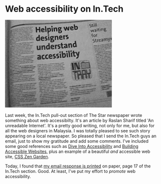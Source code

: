 Web accessibility on In.Tech
===

![My email response titled 'Helping web designers understand web accessibility' on the In.Tech section of The Star newspaper](/blog/images/photos/newspapers/web_accessibility_intech.jpg)

Last week, the In.Tech pull-out section of The Star newspaper wrote something about web accessibilty. It's an article by Raslan Sharif titled 'An unreadable Internet'. It's a pretty good writing, not only for me, but also for all the web designers in Malaysia. I was totally pleased to see such story appearing on a local newspaper. So pleased that I send the In.Tech guys an email, just to show my gratitude and add some comments. I've included some good references such as [Dive Into Accessibility](http://diveintoaccessibility.org/) and [Building Accessible Websites](http://joeclark.org/book/sashay/serialization/), plus an example of a beautiful *and* accessible web site, [CSS Zen Garden](http://csszengarden.com/).

Today, I found that [my email response is printed](http://star-techcentral.com/tech/story.asp?file=/2004/6/10/itfeature/8126176&sec=itfeature "Helping web designers understand accessibility") on paper, page 17 of the In.Tech section. Good. At least, I've put my effort to *promote* web accessibility.